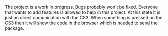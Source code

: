 The project is a work in progress. Bugs probebly won't be fixed. Everyone that wants to add features is allowed to help in this project. At this state it is just an direct comunication with the CS3. When something is pressed on the CS3 then it will show the code in the browser which is needed to send the package.
